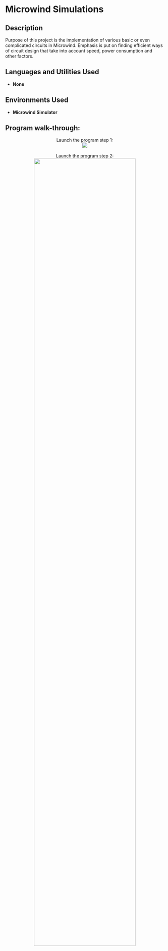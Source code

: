 <h1>Microwind Simulations</h1>

 

<h2>Description</h2>
Purpose of this project is the implementation of various basic or even complicated circuits in Microwind. Emphasis is put on finding efficient ways of circuit design that take into account speed, power consumption and other factors.
<br />


<h2>Languages and Utilities Used</h2>

- <b>None</b> 


<h2>Environments Used </h2>

- <b>Microwind Simulator</b> 

<h2>Program walk-through:</h2>

<p align="center">
Launch the program step 1: <br/>
<img src="https://imgur.com/Z8y9fKe.png"/>
<br />
<br />
Launch the program step 2: <br/>
<img src="https://imgur.com/FF5JzBL.png" height="80%" width="80%" />
<br />
<br />

</p>

<!--
 ```diff
- text in red
+ text in green
! text in orange
# text in gray
@@ text in purple (and bold)@@
```
--!>
